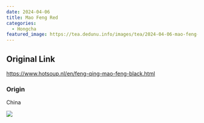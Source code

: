 ```yaml
---
date: 2024-04-06
title: Mao Feng Red
categories:
  - Hongcha
featured_image: https://tea.dedunu.info/images/tea/2024-04-06-mao-feng-red-1.jpeg
---
```


## Original Link

<https://www.hotsoup.nl/en/feng-qing-mao-feng-black.html>

### Origin

China

![](https://tea.dedunu.info/images/tea/2024-04-06-mao-feng-red-2.jpeg)